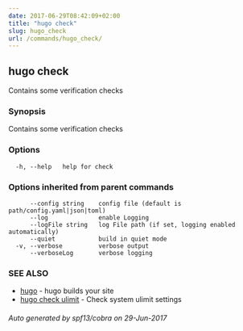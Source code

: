 ```yaml
---
date: 2017-06-29T08:42:09+02:00
title: "hugo check"
slug: hugo_check
url: /commands/hugo_check/
---
```

## hugo check

Contains some verification checks

### Synopsis


Contains some verification checks

### Options

```
  -h, --help   help for check
```

### Options inherited from parent commands

```
      --config string    config file (default is path/config.yaml|json|toml)
      --log              enable Logging
      --logFile string   log File path (if set, logging enabled automatically)
      --quiet            build in quiet mode
  -v, --verbose          verbose output
      --verboseLog       verbose logging
```

### SEE ALSO
* [hugo](/commands/hugo/)	 - hugo builds your site
* [hugo check ulimit](/commands/hugo_check_ulimit/)	 - Check system ulimit settings

###### Auto generated by spf13/cobra on 29-Jun-2017
